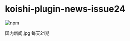# koishi-plugin-news-issue24

[![npm](https://img.shields.io/npm/v/koishi-plugin-news-issue24?style=flat-square)](https://www.npmjs.com/package/koishi-plugin-news-issue24)

国内新闻.jpg 每天24期
